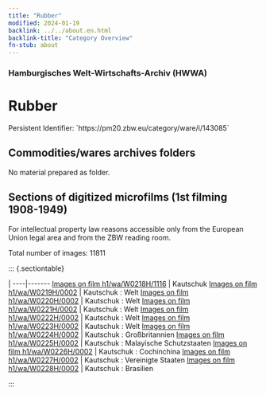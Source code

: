 ```yaml
---
title: "Rubber"
modified: 2024-01-19
backlink: ../../about.en.html
backlink-title: "Category Overview"
fn-stub: about
---
```


### Hamburgisches Welt-Wirtschafts-Archiv (HWWA)

# Rubber

<div class="hint">Persistent Identifier: `https://pm20.zbw.eu/category/ware/i/143085`</div>







## Commodities/wares archives folders





No material prepared as folder.



<a id="filmsections" />

## Sections of digitized microfilms (1st filming 1908-1949)

<p>For intellectual property law reasons accessible only from the European Union legal area and from the ZBW reading room.</p>



<p>Total number of images: 11811</p>




::: {.sectiontable}

 | 
----|-------
<a class="btn" href="https://pm20.zbw.eu/film/h1/wa/W0218H/1116" rel="nofollow">Images on film h1/wa/W0218H/1116</a> | Kautschuk
<a class="btn" href="https://pm20.zbw.eu/film/h1/wa/W0219H/0002" rel="nofollow">Images on film h1/wa/W0219H/0002</a> | Kautschuk : Welt
<a class="btn" href="https://pm20.zbw.eu/film/h1/wa/W0220H/0002" rel="nofollow">Images on film h1/wa/W0220H/0002</a> | Kautschuk : Welt
<a class="btn" href="https://pm20.zbw.eu/film/h1/wa/W0221H/0002" rel="nofollow">Images on film h1/wa/W0221H/0002</a> | Kautschuk : Welt
<a class="btn" href="https://pm20.zbw.eu/film/h1/wa/W0222H/0002" rel="nofollow">Images on film h1/wa/W0222H/0002</a> | Kautschuk : Welt
<a class="btn" href="https://pm20.zbw.eu/film/h1/wa/W0223H/0002" rel="nofollow">Images on film h1/wa/W0223H/0002</a> | Kautschuk : Welt
<a class="btn" href="https://pm20.zbw.eu/film/h1/wa/W0224H/0002" rel="nofollow">Images on film h1/wa/W0224H/0002</a> | Kautschuk : Großbritannien
<a class="btn" href="https://pm20.zbw.eu/film/h1/wa/W0225H/0002" rel="nofollow">Images on film h1/wa/W0225H/0002</a> | Kautschuk : Malayische Schutzstaaten
<a class="btn" href="https://pm20.zbw.eu/film/h1/wa/W0226H/0002" rel="nofollow">Images on film h1/wa/W0226H/0002</a> | Kautschuk : Cochinchina
<a class="btn" href="https://pm20.zbw.eu/film/h1/wa/W0227H/0002" rel="nofollow">Images on film h1/wa/W0227H/0002</a> | Kautschuk : Vereinigte Staaten
<a class="btn" href="https://pm20.zbw.eu/film/h1/wa/W0228H/0002" rel="nofollow">Images on film h1/wa/W0228H/0002</a> | Kautschuk : Brasilien


:::
















